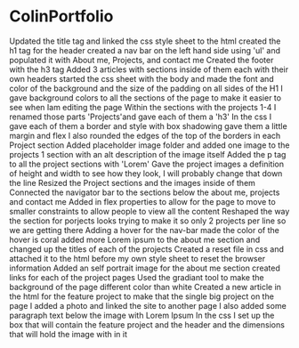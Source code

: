 # ColinPortfolio
Updated the title tag and linked the css style sheet to the html 
created the h1 tag for the header
created a nav bar on the left hand side using 'ul' and populated it with About me, Projects, and contact me
Created the footer with the h3 tag
Added 3 articles with sections inside of them each with their own headers 
started the css sheet with the body and made the font and color of the background and the size of the padding on all sides of the H1
I gave background colors to all the sections of the page to make it easier to see when Iam editing the page 
Within the sections with the projects 1-4 I renamed those parts 'Projects'and gave each of them a 'h3'
In the css I gave each of them a border and style with box shadowing gave them a little margin and flex
I also rounded the edges of the top of the borders in each Project section
Added placeholder image folder and added one image to the projects 1 section with an alt description of the image itself
Added the p tag to all the project sections with 'Lorem'
Gave the project images a definition of height and width to see how they look, I will probably change that down the line 
Resized the Project sections and the images inside of them
Connected the navigator bar to the sections below the about me, projects and contact me
Added in flex properties to allow for the page to move to smaller constraints to allow people to view all the content 
Reshaped the way the section for porjects looks trying to make it so only 2 projects per line so we are getting there
Adding a hover for the nav-bar made the color of the hover is coral
added more Lorem ipsum to the about me section and changed up the titles of each of the projects 
Created a reset file in css and attached it to the html before my own style sheet to reset the browser information 
Added an self portrait image for the about me section created links for each of the project pages 
Used the gradiant tool to make the background of the page different color than white 
Created a new article in the html for the feature project to make that the single big project on the page I added a photo and linked the site to another page I also added some paragraph text below the image with Lorem Ipsum 
In the css I set up the box that will contain the feature project and the header and the dimensions that will hold the image with in it
